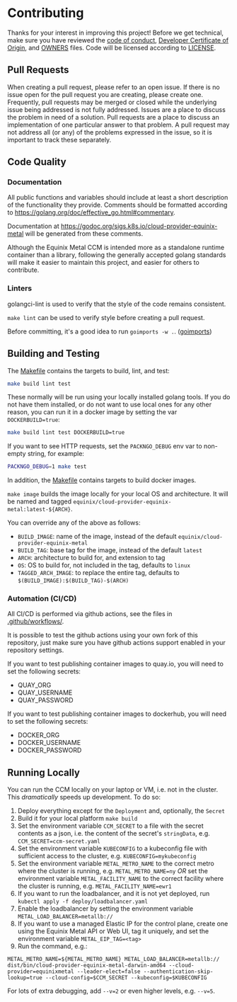 # Contributing

Thanks for your interest in improving this project! Before we get technical,
make sure you have reviewed the [code of conduct](code-of-conduct.md),
[Developer Certificate of Origin](https://developercertificate.org/), and [OWNERS](OWNERS.md) files. Code will
be licensed according to [LICENSE](LICENSE).

## Pull Requests

When creating a pull request, please refer to an open issue. If there is no
issue open for the pull request you are creating, please create one. Frequently,
pull requests may be merged or closed while the underlying issue being addressed
is not fully addressed. Issues are a place to discuss the problem in need of a
solution. Pull requests are a place to discuss an implementation of one
particular answer to that problem. A pull request may not address all (or any)
of the problems expressed in the issue, so it is important to track these
separately.

## Code Quality

### Documentation

All public functions and variables should include at least a short description
of the functionality they provide. Comments should be formatted according to
<https://golang.org/doc/effective_go.html#commentary>.

Documentation at <https://godoc.org/sigs.k8s.io/cloud-provider-equinix-metal> will be
generated from these comments.

Although the Equinix Metal CCM is intended more as a standalone runtime container than
a library, following the generally accepted golang standards will make it
easier to maintain this project, and easier for others to contribute.

### Linters

golangci-lint is used to verify that the style of the code remains consistent.

`make lint` can be used to verify style before creating a pull request.

Before committing, it's a good idea to run `goimports -w .`.
([goimports](https://pkg.go.dev/golang.org/x/tools/cmd/goimports?tab=doc))

## Building and Testing

The [Makefile](./Makefile) contains the targets to build, lint, and test:

```sh
make build lint test
```

These normally will be run using your locally installed golang tools. If you do not have them
installed, or do not want to use local ones for any other reason, you can run it in a docker
image by setting the var `DOCKERBUILD=true`:

```sh
make build lint test DOCKERBUILD=true
```

If you want to see HTTP requests, set the `PACKNGO_DEBUG` env var to non-empty
string, for example:

```sh
PACKNGO_DEBUG=1 make test
```

In addition, the [Makefile](./Makefile) contains targets to build docker images.

`make image` builds the image locally for your local OS and architecture.
It will be named and tagged `equinix/cloud-provider-equinix-metal:latest-${ARCH}`.

You can override any of the above as follows:

- `BUILD_IMAGE`: name of the image, instead of the default `equinix/cloud-provider-equinix-metal`
- `BUILD_TAG`: base tag for the image, instead of the default `latest`
- `ARCH`: architecture to build for, and extension to tag
- `OS`: OS to build for, not included in the tag, defaults to `linux`
- `TAGGED_ARCH_IMAGE`: to replace the entire tag, defaults to `$(BUILD_IMAGE):$(BUILD_TAG)-$(ARCH)`

### Automation (CI/CD)

All CI/CD is performed via github actions, see the files in [.github/workflows/](./.github/workflows).

It is possible to test the github actions using your own fork of this repository, just make sure
you have github actions support enabled in your repository settings.

If you want to test publishing container images to quay.io, you will need to set the following secrets:

- QUAY_ORG
- QUAY_USERNAME
- QUAY_PASSWORD

If you want to test publishing container images to dockerhub, you will need to set the following secrets:

- DOCKER_ORG
- DOCKER_USERNAME
- DOCKER_PASSWORD

## Running Locally

You can run the CCM locally on your laptop or VM, i.e. not in the cluster. This _dramatically_ speeds up development. To do so:

1. Deploy everything except for the `Deployment` and, optionally, the `Secret`
1. Build it for your local platform `make build`
1. Set the environment variable `CCM_SECRET` to a file with the secret contents as a json, i.e. the content of the secret's `stringData`, e.g. `CCM_SECRET=ccm-secret.yaml`
1. Set the environment variable `KUBECONFIG` to a kubeconfig file with sufficient access to the cluster, e.g. `KUBECONFIG=mykubeconfig`
1. Set the environment variable `METAL_METRO_NAME` to the correct metro where the cluster is running, e.g. `METAL_METRO_NAME=ny` _OR_ set the environment variable `METAL_FACILITY_NAME` to the correct facility where the cluster is running, e.g. `METAL_FACILITY_NAME=ewr1`
1. If you want to run the loadbalancer, and it is not yet deployed, run `kubectl apply -f deploy/loadbalancer.yaml`
1. Enable the loadbalancer by setting the environment variable `METAL_LOAD_BALANCER=metallb://`
1. If you want to use a managed Elastic IP for the control plane, create one using the Equinix Metal API or Web UI, tag it uniquely, and set the environment variable `METAL_EIP_TAG=<tag>`
1. Run the command, e.g.:

```
METAL_METRO_NAME=${METAL_METRO_NAME} METAL_LOAD_BALANCER=metallb:// dist/bin/cloud-provider-equinix-metal-darwin-amd64 --cloud-provider=equinixmetal --leader-elect=false --authentication-skip-lookup=true --cloud-config=$CCM_SECRET --kubeconfig=$KUBECONFIG
```

For lots of extra debugging, add `--v=2` or even higher levels, e.g. `--v=5`.
